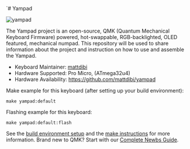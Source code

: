 `# Yampad

![yampad](https://github.com/mattdibi/yampad/blob/master/img/yampad.jpg)

The Yampad project is an open-source, QMK (Quantum Mechanical Keyboard Firmware) powered, hot-swappable, RGB-backlighted, OLED featured, mechanical numpad. This repository will be used to share information about the project and instruction on how to use and assemble the Yampad.

* Keyboard Maintainer: [mattdibi](https://github.com/mattdibi)
* Hardware Supported: Pro Micro, (ATmega32u4)
* Hardware Availability: https://github.com/mattdibi/yampad

Make example for this keyboard (after setting up your build environment):

    make yampad:default

Flashing example for this keyboard:

    make yampad:default:flash

See the [build environment setup](https://docs.qmk.fm/#/getting_started_build_tools) and the [make instructions](https://docs.qmk.fm/#/getting_started_make_guide) for more information. Brand new to QMK? Start with our [Complete Newbs Guide](https://docs.qmk.fm/#/newbs).
